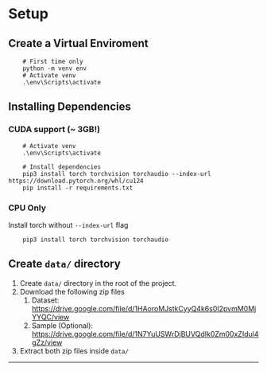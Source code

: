 # Setup

## Create a Virtual Enviroment

```shell
    # First time only
    python -m venv env
    # Activate venv
    .\env\Scripts\activate
```

## Installing Dependencies

### CUDA support (~ 3GB!)

```shell
    # Activate venv
    .\env\Scripts\activate

    # Install dependencies
    pip3 install torch torchvision torchaudio --index-url https://download.pytorch.org/whl/cu124
    pip install -r requirements.txt
```

### CPU Only

Install torch without `--index-url` flag

```shell
    pip3 install torch torchvision torchaudio
```

## Create `data/` directory

1. Create `data/` directory in the root of the project.
2. Download the following zip files
   1. Dataset: https://drive.google.com/file/d/1HAoroMJstkCyyQ4k6s0I2pvmM0MjYYQC/view
   2. Sample (Optional): https://drive.google.com/file/d/1N7YuUSWrDjBUVQdIk0Zm00xZIdul4gZz/view
3. Extract both zip files inside `data/`

---
